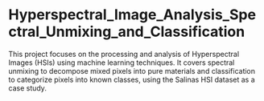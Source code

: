 # Hyperspectral_Image_Analysis_Spectral_Unmixing_and_Classification
This project focuses on the processing and analysis of Hyperspectral Images (HSIs) using machine learning techniques. It covers spectral unmixing to decompose mixed pixels into pure materials and classification to categorize pixels into known classes, using the Salinas HSI dataset as a case study.
